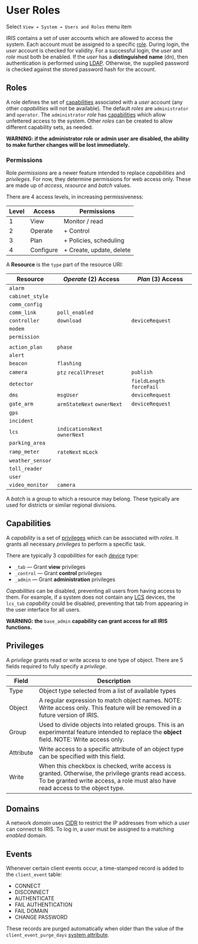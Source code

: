 # User Roles

Select `View ➔ System ➔ Users and Roles` menu item

IRIS contains a set of user accounts which are allowed to access the system.
Each account must be assigned to a specific [role](#roles).  During login, the
_user_ account is checked for validity.  For a successful login, the _user_ and
_role_ must both be enabled.  If the _user_ has a **distinguished name** (dn),
then authentication is performed using [LDAP].  Otherwise, the supplied password
is checked against the stored password hash for the account.

## Roles

A role defines the set of [capabilities](#capabilities) associated with a _user_
account (any other _capabilities_ will not be available).  The default _roles_
are `administrator` and `operator`.  The `administrator` _role_ has
[capabilities](#capabilities) which allow unfettered access to the system.
Other _roles_ can be created to allow different capability sets, as needed.

**WARNING: if the administrator role or admin user are disabled, the ability to
make further changes will be lost immediately.**

### Permissions

Role *permissions* are a newer feature intended to replace *capabilities* and
*privileges*.  For now, they determine permissions for web access only.  These
are made up of *access*, *resource* and *batch* values.

There are 4 access levels, in increasing permissiveness:

| Level | Access    | Permissions              |
|-------|-----------|--------------------------|
|     1 | View      | Monitor / read           |
|     2 | Operate   | + Control                |
|     3 | Plan      | + Policies, scheduling   |
|     4 | Configure | + Create, update, delete |

A __Resource__ is the `type` part of the resource URI:

| Resource         | *Operate* (2) Access          | *Plan* (3) Access         |
|------------------|-------------------------------|---------------------------|
| `alarm`          |                               |                           |
| `cabinet_style`  |                               |                           |
| `comm_config`    |                               |                           |
| `comm_link`      | `poll_enabled`                |                           |
| `controller`     | `download`                    | `deviceRequest`           |
| `modem`          |                               |                           |
| `permission`     |                               |                           |
|                  |                               |                           |
| `action_plan`    | `phase`                       |                           |
| `alert`          |                               |                           |
| `beacon`         | `flashing`                    |                           |
| `camera`         | `ptz` `recallPreset`          | `publish`                 |
| `detector`       |                               | `fieldLength` `forceFail` |
| `dms`            | `msgUser`                     | `deviceRequest`           |
| `gate_arm`       | `armStateNext` `ownerNext`    | `deviceRequest`           |
| `gps`            |                               |                           |
| `incident`       |                               |                           |
| `lcs`            | `indicationsNext` `ownerNext` |                           |
| `parking_area`   |                               |                           |
| `ramp_meter`     | `rateNext` `mLock`            |                           |
| `weather_sensor` |                               |                           |
| `toll_reader`    |                               |                           |
| `user`           |                               |                           |
| `video_monitor`  | `camera`                      |                           |

A *batch* is a group to which a resource may belong.  These typically are used
for districts or similar regional divisions.

## Capabilities

A _capability_ is a set of [privileges](#privileges) which can be associated
with _roles_.  It grants all necessary _privileges_ to perform a specific task.

There are typically 3 _capabilities_ for each [device] type:

* `_tab` — Grant **view** privileges
* `_control` — Grant **control** privileges
* `_admin` — Grant **administration** privileges

_Capabilities_ can be disabled, preventing all users from having access to them.
For example, if a system does not contain any [LCS] devices, the `lcs_tab`
_capability_ could be disabled, preventing that tab from appearing in the user
interface for all users.

**WARNING: the** `base_admin` **capability can grant access for all IRIS
functions.**

## Privileges

A _privilege_ grants read or write access to one type of object.  There are 5
fields required to fully specify a _privilege_.

Field     | Description
----------|----------------------------------------------------
Type      | Object type selected from a list of available types
Object    | A regular expression to match object names.  NOTE: Write access only.  This feature will be removed in a future version of IRIS.
Group     | Used to divide objects into related groups.  This is an experimental feature intended to replace the **object** field.  NOTE: Write access only.
Attribute | Write access to a specific attribute of an object type can be specified with this field.
Write     | When this checkbox is checked, write access is granted.  Otherwise, the privilege grants read access.  To be granted write access, a role must also have read access to the object type.

## Domains

A network _domain_ uses [CIDR] to restrict the IP addresses from which a _user_
can connect to IRIS.  To log in, a _user_ must be assigned to a matching
_enabled_ domain.

## Events

Whenever certain client events occur, a time-stamped record is added to the
`client_event` table:

* CONNECT
* DISCONNECT
* AUTHENTICATE
* FAIL AUTHENTICATION
* FAIL DOMAIN
* CHANGE PASSWORD

These records are purged automatically when older than the value of the
`client_event_purge_days` [system attribute].


[CIDR]: https://en.wikipedia.org/wiki/Classless_Inter-Domain_Routing
[device]: controllers.html#devices
[LCS]: lcs.html
[LDAP]: installation.html#ldap
[system attribute]: system_attributes.html
